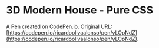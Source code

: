 # 3D Modern House - Pure CSS

A Pen created on CodePen.io. Original URL: [https://codepen.io/ricardoolivaalonso/pen/yLOpNdZ](https://codepen.io/ricardoolivaalonso/pen/yLOpNdZ).

